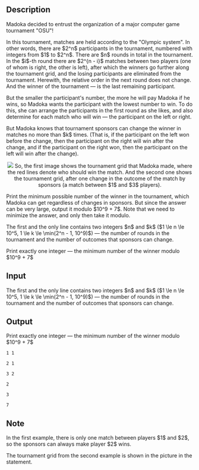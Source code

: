 ## Description

<div><p>Madoka decided to entrust the organization of a major computer game tournament "<span class="tex-font-style-it">OSU</span>"!</p><p>In this tournament, matches are held according to the "Olympic system". In other words, there are $2^n$ participants in the tournament, numbered with integers from $1$ to $2^n$. There are $n$ rounds in total in the tournament. In the $i$-th round there are $2^{n - i}$ matches between two players (one of whom is right, the other is left), after which the winners go further along the tournament grid, and the losing participants are eliminated from the tournament. Herewith, the relative order in the next round does not change. And the winner of the tournament&nbsp;— is the last remaining participant.</p><p>But the smaller the participant's number, the more he will pay Madoka if he wins, so Madoka wants the participant with the lowest number to win. To do this, she can arrange the participants in the first round as she likes, and also determine for each match who will win&nbsp;— the participant on the left or right.</p><p>But Madoka knows that tournament sponsors can change the winner in matches no more than $k$ times. (That is, if the participant on the left won before the change, then the participant on the right will win after the change, and if the participant on the right won, then the participant on the left will win after the change).</p><center> <img class="tex-graphics" src="file://591MK117.png" style="max-width: 100.0%;max-height: 100.0%;"> <span class="tex-font-size-small">So, the first image shows the tournament grid that Madoka made, where the red lines denote who should win the match. And the second one shows the tournament grid, after one change in the outcome of the match by sponsors (a match between $1$ and $3$ players).</span> </center><p>Print the minimum possible number of the winner in the tournament, which Madoka can get regardless of changes in sponsors. But since the answer can be very large, output it modulo $10^9 + 7$. Note that we need to minimize the answer, and only then take it modulo.</p></div><div class="input-specification"><p>The first and the only line contains two integers $n$ and $k$ ($1 \le n \le 10^5, 1 \le k \le \min(2^n - 1, 10^9)$)&nbsp;— the number of rounds in the tournament and the number of outcomes that sponsors can change.</p></div><div class="output-specification"><p>Print exactly one integer&nbsp;— the minimum number of the winner modulo $10^9 + 7$</p></div>

## Input

<p>The first and the only line contains two integers $n$ and $k$ ($1 \le n \le 10^5, 1 \le k \le \min(2^n - 1, 10^9)$)&nbsp;— the number of rounds in the tournament and the number of outcomes that sponsors can change.</p>

## Output

<p>Print exactly one integer&nbsp;— the minimum number of the winner modulo $10^9 + 7$</p>





```input1
1 1
```




```input2
2 1
```




```input3
3 2
```




```output1
2
```




```output2
3
```




```output3
7
```



## Note

<p>In the first example, there is only one match between players $1$ and $2$, so the sponsors can always make player $2$ wins.</p><p>The tournament grid from the second example is shown in the picture in the statement.</p>

